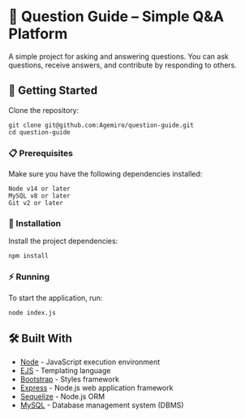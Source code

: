 # 📖 Question Guide – Simple Q&A Platform

A simple project for asking and answering questions. You can ask questions, receive answers, and contribute by responding to others.

## 🚀 Getting Started

Clone the repository:

```
git clone git@github.com:Agemiro/question-guide.git
cd question-guide
```

### 📋 Prerequisites

Make sure you have the following dependencies installed:

```
Node v14 or later
MySQL v8 or later
Git v2 or later
```

### 🔧 Installation

Install the project dependencies:

```
npm install
```

### ⚡ Running

To start the application, run:

```
node index.js
```

## 🛠️ Built With

- [Node](https://nodejs.org/en) - JavaScript execution environment
- [EJS](https://ejs.co/) - Templating language
- [Bootstrap](https://getbootstrap.com/) - Styles framework
- [Express](https://expressjs.com/) - Node.js web application framework
- [Sequelize](https://sequelize.org/) - Node.js ORM
- [MySQL](https://www.mysql.com/) - Database management system (DBMS)

